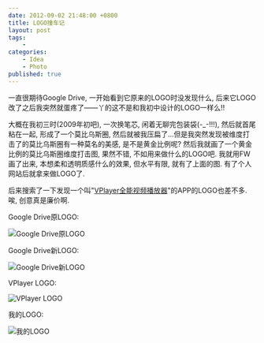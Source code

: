 ```yaml
---
date: 2012-09-02 21:48:00 +0800
title: LOGO撞车记
layout: post
tags:
    -
categories:
    - Idea
    - Photo
published: true
---
```


一直很期待Google Drive, 一开始看到它原来的LOGO时没发现什么, 后来它LOGO改了之后我突然就蛋疼了——丫的这不是和我初中设计的LOGO一样么!!

<!-- more -->

大概在我初三时(2009年初吧), 一次换笔芯, 闲着无聊完包装袋(-_-!!!), 然后就首尾粘在一起, 形成了一个莫比乌斯圈, 然后就被我压扁了...但是我突然发现被维度打击了的莫比乌斯圈有一种莫名的美感, 是不是黄金比例呢? 然后我就画了一个黄金比例的莫比乌斯圈维度打击图, 果然不错, 不如用来做什么的LOGO吧. 我就用FW画了出来, 本想柔和透明质感什么的效果, 但水平有限, 就有了上面的图. 有了个人网站后就拿来做LOGO了.

后来搜索了一下发现一个叫"[VPlayer全能视频播放器](https://vplayer.net/)"的APP的LOGO也差不多. 唉, 创意真是廉价啊.

Google Drive原LOGO:

![Google Drive原LOGO](https://byfiles.storage.live.com/y1pXh3Bcc6oK2z-0fgN9qNN1m_A5B24y_CnjXSYGwZE3lt7KLWEHA-bVn7nRxUhs7OPbzp1A6fBuLWJZCX6aG4g4Q/googledrivelogo2.jpg)

Google Drive新LOGO:

![Google Drive新LOGO](https://byfiles.storage.live.com/y1pV1B1_lsugbf-rmRs6GC9boRQiaTHCf24OnxcTQs74fk0Uo0h3QoEX5ZXIu-vJFQOTAdjRmpM859WXHLnPhSC-w/googledrivelogo1.jpg)

VPlayer LOGO:

![VPlayer LOGO](https://byfiles.storage.live.com/y1pYF69-QDvLr3gWPaSNnOjODIXMAOhxOOc30U_IpEqKJZ1G1l0U3ROPGwbl9RpO9fcBd0wi7FD1neXnwLFkA4W9Q/vplayerlogo.jpg)

我的LOGO:

![我的LOGO](https://byfiles.storage.live.com/y1pjhgEom_iZQPGhDPKs74xUapHGXfDwtsNa_T2rZ-wB6Sjex3rxl5I3MSU2wYSFPlkhcgichbNLWO-EQKgDK4LbQ/logo.jpg)
